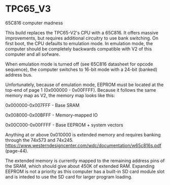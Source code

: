 # TPC65_V3
65C816 computer madness

This build replaces the TPC65-V2's CPU with a 65C816. It offers massive improvements, but requires additional circuitry to use bank switching.
On first boot, the CPU defaults to emulation mode. In emulation mode, the computer should be completely backwards compatible with V2 of this computer and all sofware. 

When emulation mode is turned off (see 65C816 datasheet for opcode sequence), the computer switches to 16-bit mode with a 24-bit (banked) address bus. 

Unfortunately, because of emulation mode, EEPROM must be located at the top-end of page 1 (0x000000 - 0x00FFFF). Because it follows the same memory map as V2, the memory map looks like this:

0x000000-0x007FFF - Base SRAM

0x008000-0x00BFFF - Memory-mapped IO

0x00C000-0x00FFFF - Base EEPROM + system vectors

Anything at or above 0x010000 is extended memory and requires banking through the 74x573 and 74x245. https://www.westerndesigncenter.com/wdc/documentation/w65c816s.pdf (page-44). 


The extended memory is currently mapped to the remaining address pins of the SRAM, which should give about 450K of extended RAM. Expanding EEPROM is not a priority as this computer has a built-in SD card module slot and is inteded to use the SD card for larger program loading. 
